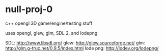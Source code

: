null-proj-0
===========

c++ opengl 3D game/engine/testing stuff

uses opengl, glew, glm, SDL 2, and lodepng

SDL: http://www.libsdl.org/
glew: http://glew.sourceforge.net/
glm: http://glm.g-truc.net/0.9.5/index.html
lode png: http://lodev.org/lodepng/
